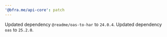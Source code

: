 ```yaml
---
'@bfra.me/api-core': patch
---
```


Updated dependency `@readme/oas-to-har` to `24.0.4`.
Updated dependency `oas` to `25.2.0`.
